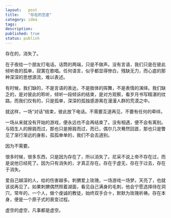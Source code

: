 ```yaml
---
layout:   post
title:    "存在的空虚"
category: idea
tags:     
description: 
published: true
status: publish
---
```

  
存在的，消失了。

在子夜给一个朋友打电话。话筒的两端，只是不做声。没有言语，我们只是在彼此倾听夜的孤单，寂寞在歌唱。任何语言，似乎都显得惨白，残缺无力，而心底的那种深深的思想源流，难以表述。

有时候，我们缺的，不是言语的表达，不是肢体的挥舞，不是表情的演绎。我们缺乏的，是对彼此的聆听，倾听一段倾诉的结束，是对方观察，看岁月书写精湛的纹路。而我们仅有的，只是孤单，深深的孤独感游离在漫漫人群的荒漠之中。

就这样，一场“对话”结束，彼此放下电话。不需要互道再见，不要有任何的牵绊。

一场从来就没有开始的游戏，便永远也不会再结束了。没有相遇，便不会有离别。与陌生人的擦肩而过，那也只是擦肩而过，而已，偶尔几次蓦然回首，那也只是瞥见了渐行渐远的身影，孤孤单单的，我们不会去道别。

因为不需要。

很多时候，很多东西，只是因为存在了，所以消失了。尼采不说上帝不存在过，而是说他已经死了。因为只有消失的，才真正存在。存在于虚无，存在于过去，存在于消失。

爱自己越深的人，给的伤害越多。刺猬爱上玫瑰，一场游戏一场梦。天亮了，也就该说再见了。如果刺猬偶然照着湖面，看见自己满身的毛刺，他会宁愿选择待在洞穴，常年的，一个人，做个虔诚的教徒，始终双手合十，默默为玫瑰祈祷。存在本身，便是一个原子式的衰变过程。

虚空的虚空，凡事都是虚空。